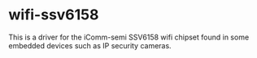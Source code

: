 # wifi-ssv6158

This is a driver for the iComm-semi SSV6158 wifi chipset found in some embedded devices such as IP security cameras.


